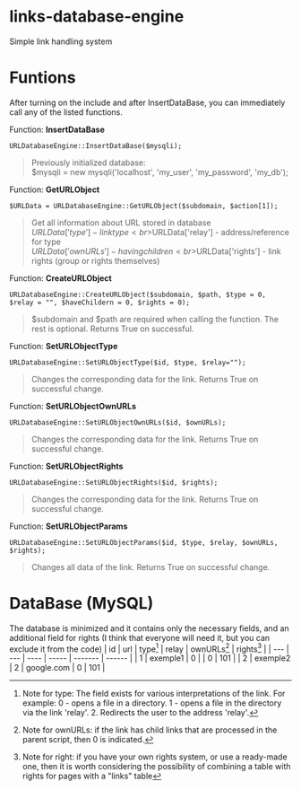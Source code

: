 # links-database-engine
Simple link handling system

# Funtions
After turning on the include and after InsertDataBase, you can immediately call any of the listed functions.

Function: **InsertDataBase**
```
URLDatabaseEngine::InsertDataBase($mysqli);
```
>Previously initialized database:<br>$mysqli = new mysqli('localhost', 'my_user', 'my_password', 'my_db');

Function: **GetURLObject**
```
$URLData = URLDatabaseEngine::GetURLObject($subdomain, $action[1]);
```
>Get all information about URL stored in database<br>$URLData['type'] - link type<br>$URLData['relay'] - address/reference for type<br>$URLData['ownURLs'] - having children<br>$URLData['rights'] - link rights (group or rights themselves)

Function: **CreateURLObject**
```
URLDatabaseEngine::CreateURLObject($subdomain, $path, $type = 0, $relay = "", $haveChildern = 0, $rights = 0);
```
>$subdomain and $path are required when calling the function. The rest is optional. Returns True on successful.

Function: **SetURLObjectType**
```
URLDatabaseEngine::SetURLObjectType($id, $type, $relay="");
```
>Changes the corresponding data for the link. Returns True on successful change.

Function: **SetURLObjectOwnURLs**
```
URLDatabaseEngine::SetURLObjectOwnURLs($id, $ownURLs);
```
>Changes the corresponding data for the link. Returns True on successful change.

Function: **SetURLObjectRights**
```
URLDatabaseEngine::SetURLObjectRights($id, $rights);
```
>Changes the corresponding data for the link. Returns True on successful change.

Function: **SetURLObjectParams**
```
URLDatabaseEngine::SetURLObjectParams($id, $type, $relay, $ownURLs, $rights);
```
>Changes all data of the link. Returns True on successful change.

# DataBase (MySQL)
The database is minimized and it contains only the necessary fields, and an additional field for rights (I think that everyone will need it, but you can exclude it from the code)
| id  | url | type[^3] | relay | ownURLs[^1] | rights[^2] |
| --- | --- | ---- | ----- | ------- | ------ |
| 1 | exemple1 | 0 |  | 0 | 101 |
| 2 | exemple2 | 2 | google.com | 0 | 101 |

[^1]: Note for ownURLs: if the link has child links that are processed in the parent script, then 0 is indicated.
[^2]: Note for right: if you have your own rights system, or use a ready-made one, then it is worth considering the possibility of combining a table with rights for pages with a "links" table
[^3]: Note for type: The field exists for various interpretations of the link. For example: 0 - opens a file in a directory. 1 - opens a file in the directory via the link 'relay'. 2. Redirects the user to the address 'relay'.
